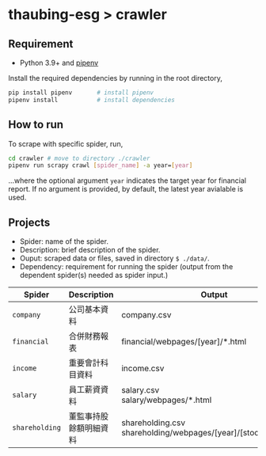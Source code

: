# thaubing-esg > crawler

## Requirement

- Python 3.9+ and [pipenv](https://pipenv.pypa.io/en/latest/)

Install the required dependencies by running in the root directory,

```bash
pip install pipenv       # install pipenv
pipenv install           # install dependencies
```

## How to run

To scrape with specific spider, run,

```bash
cd crawler # move to directory ./crawler
pipenv run scrapy crawl [spider_name] -a year=[year]
```

...where the optional argument `year` indicates the target year for financial report. If no argument is provided, by default, the latest year avialable is used.

## Projects

- Spider: name of the spider.
- Description: brief description of the spider.
- Ouput: scraped data or files, saved in directory `$ ./data/`.
- Dependency: requirement for running the spider (output from the dependent spider(s) needed as spider input.)

| Spider         | Description    | Output             | Dependency |
| -------------- | -------------- | ------------------ | ---------- |
| `company`      | 公司基本資料          | company.csv | - |
| `financial`    | 合併財務報表          | financial/webpages/[year]/*.html | `company` |
| `income`       | 重要會計科目資料       | income.csv | `financial` |
| `salary`       | 員工薪資資料          | salary.csv<br>salary/webpages/*.html | - |
| `shareholding` | 董監事持股餘額明細資料  | shareholding.csv<br>shareholding/webpages/[year]/[stock_code].html | `company` |
